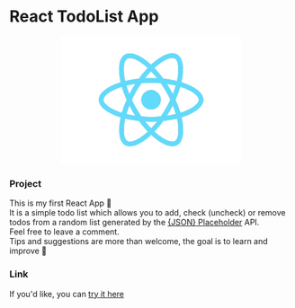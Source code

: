 # React TodoList App

<p align="center">
  <img width="320" src="react-logo.png">
</p>

### Project
This is my first React App :tada:  
It is a simple todo list which allows you to add, check (uncheck) or remove todos from a random list generated by the [{JSON} Placeholder](https://jsonplaceholder.typicode.com/) API.  
Feel free to leave a comment.  
Tips and suggestions are more than welcome, the goal is to learn and improve :rocket:  

### Link
If you'd like, you can [try it here](https://epictete.github.io/react-todo/)